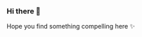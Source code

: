 ### Hi there 👋

Hope you find something compelling here ✨
<!--
<p align="center">
<img src="https://komarev.com/ghpvc/?username=d5b94396feba3" alt="d5b94396feba3"/>
</p>
-->

<!--
**d5b94396feba3/d5b94396feba3** is a ✨ _special_ ✨ repository because its `README.md` (this file) appears on your GitHub profile.
Here are some ideas to get you started:

- 🔭 I’m currently working on ...
- 🌱 I’m currently learning ...
- 👯 I’m looking to collaborate on ...
- 🤔 I’m looking for help with ...
- 💬 Ask me about ...
- 📫 How to reach me: ...
- 😄 Pronouns: ...
- ⚡ Fun fact: ...
-->
